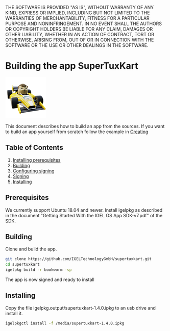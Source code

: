 THE SOFTWARE IS PROVIDED "AS IS", WITHOUT WARRANTY OF ANY KIND, EXPRESS OR IMPLIED, INCLUDING BUT NOT LIMITED TO THE WARRANTIES OF MERCHANTABILITY, FITNESS FOR A PARTICULAR PURPOSE AND NONINFRINGEMENT. IN NO EVENT SHALL THE AUTHORS OR COPYRIGHT HOLDERS BE LIABLE FOR ANY CLAIM, DAMAGES OR OTHER LIABILITY, WHETHER IN AN ACTION OF CONTRACT, TORT OR OTHERWISE, ARISING FROM, OUT OF OR IN CONNECTION WITH THE SOFTWARE OR THE USE OR OTHER DEALINGS IN THE SOFTWARE.

# Building the app SuperTuxKart

![SuperTuxKart](data/app.png)

This document describes how to build an app from the sources. If you want to build an app yourself from scratch follow the example in [Creating](Creating.md)

## Table of Contents
1. [Installing prerequisites](#prerequisites)
2. [Building](#building)
3. [Configuring signing](#configuring-signing)
4. [Signing](#signing)
5. [Installing](#installing)


## Prerequisites

We currently support Ubuntu 18.04 and newer. Install igelpkg as described in the document "Getting Started With the IGEL OS App SDK-v7.pdf" of the SDK.

## Building

Clone and build the app.
```bash
git clone https://github.com/IGELTechnologyGmbH/supertuxkart.git
cd supertuxkart
igelpkg build -r bookworm -sp
```
The app is now signed and ready to install

## Installing

Copy the file igelpkg.output/supertuxkart-1.4.0.ipkg to an usb drive and install it.
```bash
igelpkgctl install -f /media/supertuxkart-1.4.0.ipkg
```
